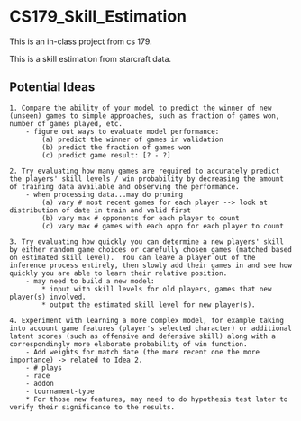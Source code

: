 # CS179_Skill_Estimation

This is an in-class project from cs 179.

This is a skill estimation from starcraft data. 


## Potential Ideas 

    1. Compare the ability of your model to predict the winner of new (unseen) games to simple approaches, such as fraction of games won, number of games played, etc.
        - figure out ways to evaluate model performance: 
            (a) predict the winner of games in validation
            (b) predict the fraction of games won
            (c) predict game result: [? - ?]
    
    2. Try evaluating how many games are required to accurately predict the players' skill levels / win probability by decreasing the amount of training data available and observing the performance. 
        - when processing data...may do pruning
            (a) vary # most recent games for each player --> look at distribution of date in train and valid first
            (b) vary max # opponents for each player to count
            (c) vary max # games with each oppo for each player to count 
    
    3. Try evaluating how quickly you can determine a new players' skill by either random game choices or carefully chosen games (matched based on estimated skill level).  You can leave a player out of the inference process entirely, then slowly add their games in and see how quickly you are able to learn their relative position.
        - may need to build a new model: 
            * input with skill levels for old players, games that new player(s) involved.
            * output the estimated skill level for new player(s). 
    
    4. Experiment with learning a more complex model, for example taking into account game features (player's selected character) or additional latent scores (such as offensive and defensive skill) along with a correspondingly more elaborate probability of win function.
        - Add weights for match date (the more recent one the more importance) -> related to Idea 2. 
        - # plays
        - race
        - addon
        - tournament-type
        * For those new features, may need to do hypothesis test later to verify their significance to the results.  
